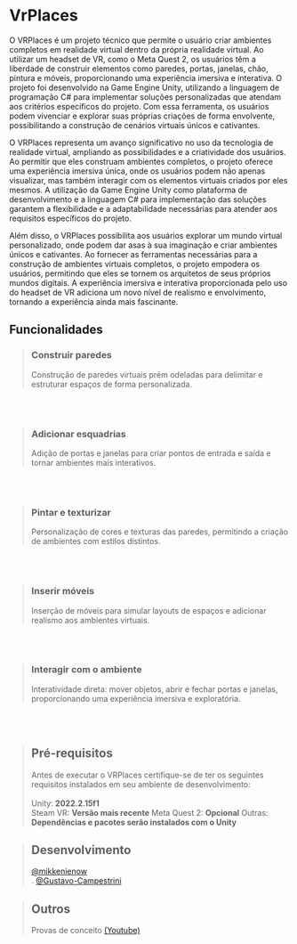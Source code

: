 
# VrPlaces

O VRPlaces é um projeto técnico que permite o usuário criar ambientes completos em realidade virtual dentro da própria realidade virtual. Ao utilizar um headset de VR, como o Meta Quest 2, os usuários têm a liberdade de construir elementos como paredes, portas, janelas, chão, pintura e móveis, proporcionando uma experiência imersiva e interativa. O projeto foi desenvolvido na Game Engine Unity, utilizando a linguagem de programação C# para implementar soluções personalizadas que atendam aos critérios específicos do projeto. Com essa ferramenta, os usuários podem vivenciar e explorar suas próprias criações de forma envolvente, possibilitando a construção de cenários virtuais únicos e cativantes.

O VRPlaces representa um avanço significativo  no uso da tecnologia de realidade virtual, ampliando as possibilidades e a criatividade dos usuários. Ao permitir que eles construam ambientes completos, o projeto oferece uma experiência imersiva única, onde os usuários podem não apenas visualizar, mas também interagir com os elementos virtuais criados por eles mesmos. A utilização da Game Engine Unity como plataforma de desenvolvimento e a linguagem C# para implementação das soluções garantem a flexibilidade e a adaptabilidade necessárias para atender aos requisitos específicos do projeto.

Além disso, o VRPlaces possibilita aos usuários explorar um mundo virtual personalizado, onde podem dar asas à sua imaginação e criar ambientes únicos e cativantes. Ao fornecer as ferramentas necessárias para a construção de ambientes virtuais completos, o projeto empodera os usuários, permitindo que eles se tornem os arquitetos de seus próprios mundos digitais. A experiência imersiva e interativa proporcionada pelo uso do headset de VR adiciona um novo nível de realismo e envolvimento, tornando a experiência ainda mais fascinante.

## Funcionalidades
> ### Construir paredes
> Construção de paredes virtuais prém odeladas para delimitar e estruturar espaços de forma personalizada. </br>
</br>
</br>

> ### Adicionar esquadrias
> Adição de portas e janelas para criar pontos de entrada e saída e tornar ambientes mais interativos. </br>
</br>
</br>

> ### Pintar e texturizar
> Personalização de cores e texturas das paredes, permitindo a criação de ambientes com estilos distintos. </br>
</br>
</br>

> ### Inserir móveis
> Inserção de móveis para simular layouts de espaços e adicionar realismo aos ambientes virtuais. </br>
</br>
</br>

> ### Interagir com o ambiente
> Interatividade direta: mover objetos, abrir e fechar portas e janelas, proporcionando uma experiência imersiva e exploratória. </br>
</br>
</br>

> ## Pré-requisitos
> Antes de executar o VRPlaces certifique-se de ter os seguintes requisitos instalados em seu ambiente de desenvolvimento:
> </br></br>
> Unity: **2022.2.15f1** </br>
> Steam VR: **Versão mais recente**
> Meta Quest 2: **Opcional**
> Outras: **Dependências e pacotes serão instalados com o Unity** </br>

> ## Desenvolvimento </br>
> [@mikkenienow](https://github.com/mikkenienow) </br>.
> [@Gustavo-Campestrini](https://github.com/Gustavo-Campestrini) 

> ## Outros
> Provas de conceito [(Youtube)](https://www.youtube.com/playlist?list=PLATIUl68nA-L4Qma3bb-0s9M2semk0vwM)
